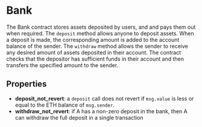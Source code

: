 # Bank

The Bank contract stores assets deposited by users, and and pays them out when required. The `deposit` method allows anyone to deposit assets. When a deposit is made, the corresponding amount is added to the account balance of the sender. The `withdraw` method allows the sender to receive any desired amount of assets deposited in their account. The contract checks that the depositor has sufficient funds in their account and then transfers the specified amount to the sender.

## Properties
- **deposit_not_revert**: a `deposit` call does not revert if `msg.value` is less or equal to the ETH balance of `msg.sender`.
- **withdraw_not_revert**: if A has a non-zero deposit in the bank, then A can withdraw the full deposit in a single transaction
